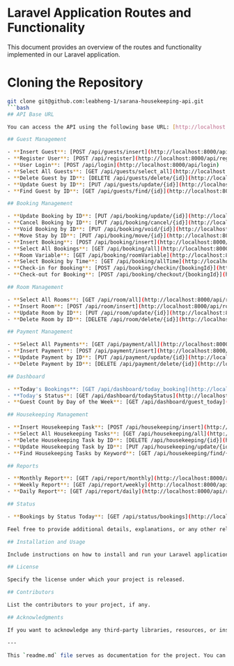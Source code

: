 # Laravel Application Routes and Functionality

This document provides an overview of the routes and functionality implemented in our Laravel application.

# Cloning the Repository
 ```bash
 git clone git@github.com:leabheng-1/sarana-housekeeping-api.git
 ```bash
## API Base URL

You can access the API using the following base URL: [http://localhost:8000/api](http://localhost:8000/api)

## Guest Management

- **Insert Guest**: [POST /api/guests/insert](http://localhost:8000/api/guests/insert)
- **Register User**: [POST /api/register](http://localhost:8000/api/register)
- **User Login**: [POST /api/login](http://localhost:8000/api/login)
- **Select All Guests**: [GET /api/guests/select_all](http://localhost:8000/api/guests/select_all)
- **Delete Guest by ID**: [DELETE /api/guests/delete/{id}](http://localhost:8000/api/guests/delete/{id})
- **Update Guest by ID**: [PUT /api/guests/update/{id}](http://localhost:8000/api/guests/update/{id})
- **Find Guest by ID**: [GET /api/guests/find/{id}](http://localhost:8000/api/guests/find/{id})

## Booking Management

- **Update Booking by ID**: [PUT /api/booking/update/{id}](http://localhost:8000/api/booking/update/{id})
- **Cancel Booking by ID**: [PUT /api/booking/cancel/{id}](http://localhost:8000/api/booking/cancel/{id})
- **Void Booking by ID**: [PUT /api/booking/void/{id}](http://localhost:8000/api/booking/void/{id})
- **Move Stay by ID**: [PUT /api/booking/move/{id}](http://localhost:8000/api/booking/move/{id})
- **Insert Booking**: [POST /api/booking/insert](http://localhost:8000/api/booking/insert)
- **Select All Bookings**: [GET /api/booking/all](http://localhost:8000/api/booking/all)
- **Room Variable**: [GET /api/booking/roomVariable](http://localhost:8000/api/booking/roomVariable)
- **Select Booking by Time**: [GET /api/booking/allTime](http://localhost:8000/api/booking/allTime)
- **Check-in for Booking**: [POST /api/booking/checkin/{bookingId}](http://localhost:8000/api/booking/checkin/{bookingId})
- **Check-out for Booking**: [POST /api/booking/checkout/{bookingId}](http://localhost:8000/api/booking/checkout/{bookingId})

## Room Management

- **Select All Rooms**: [GET /api/room/all](http://localhost:8000/api/room/all)
- **Insert Room**: [POST /api/room/insert](http://localhost:8000/api/room/insert)
- **Update Room by ID**: [PUT /api/room/update/{id}](http://localhost:8000/api/room/update/{id})
- **Delete Room by ID**: [DELETE /api/room/delete/{id}](http://localhost:8000/api/room/delete/{id})

## Payment Management

- **Select All Payments**: [GET /api/payment/all](http://localhost:8000/api/payment/all)
- **Insert Payment**: [POST /api/payment/insert](http://localhost:8000/api/payment/insert)
- **Update Payment by ID**: [PUT /api/payment/update/{id}](http://localhost:8000/api/payment/update/{id})
- **Delete Payment by ID**: [DELETE /api/payment/delete/{id}](http://localhost:8000/api/payment/delete/{id})

## Dashboard

- **Today's Bookings**: [GET /api/dashboard/today_booking](http://localhost:8000/api/dashboard/today_booking)
- **Today's Status**: [GET /api/dashboard/todayStatus](http://localhost:8000/api/dashboard/todayStatus)
- **Guest Count by Day of the Week**: [GET /api/dashboard/guest_today](http://localhost:8000/api/dashboard/guest_today)

## Housekeeping Management

- **Insert Housekeeping Task**: [POST /api/housekeeping/insert](http://localhost:8000/api/housekeeping/insert)
- **Select All Housekeeping Tasks**: [GET /api/housekeeping/all](http://localhost:8000/api/housekeeping/all)
- **Delete Housekeeping Task by ID**: [DELETE /api/housekeeping/{id}](http://localhost:8000/api/housekeeping/{id})
- **Update Housekeeping Task by ID**: [PUT /api/housekeeping/update/{id}](http://localhost:8000/api/housekeeping/update/{id})
- **Find Housekeeping Tasks by Keyword**: [GET /api/housekeeping/find/{keyword}](http://localhost:8000/api/housekeeping/find/{keyword})

## Reports

- **Monthly Report**: [GET /api/report/monthly](http://localhost:8000/api/report/monthly)
- **Weekly Report**: [GET /api/report/weekly](http://localhost:8000/api/report/weekly)
- **Daily Report**: [GET /api/report/daily](http://localhost:8000/api/report/daily)

## Status

- **Bookings by Status Today**: [GET /api/status/bookings](http://localhost:8000/api/status/bookings)

Feel free to provide additional details, explanations, or any other relevant information about your application.

## Installation and Usage

Include instructions on how to install and run your Laravel application locally or on a server. You can also mention any dependencies or configuration steps.

## License

Specify the license under which your project is released.

## Contributors

List the contributors to your project, if any.

## Acknowledgments

If you want to acknowledge any third-party libraries, resources, or inspirations used in your project, you can include them here.

---

This `readme.md` file serves as documentation for the project. You can continuously update it as your project evolves.
